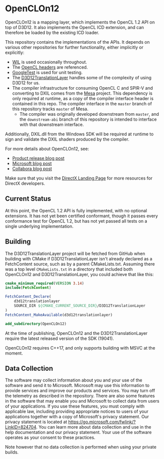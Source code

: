 # OpenCLOn12

OpenCLOn12 is a mapping layer, which implements the OpenCL 1.2 API on top of D3D12. It also implements the OpenCL ICD extension, and can therefore be loaded by the existing ICD loader.

This repository contains the implementations of the APIs. It depends on various other repositories for further functionality, either implicitly or explicitly:
* [WIL](https://github.com/microsoft/wil) is used occasionally throughout.
* The [OpenCL headers](https://github.com/KhronosGroup/OpenCL-Headers) are referenced.
* [GoogleTest](https://github.com/google/googletest) is used for unit testing.
* The [D3D12TranslationLayer](https://github.com/microsoft/D3D12TranslationLayer) handles some of the complexity of using D3D12 for us.
* The compiler infrastructure for consuming OpenCL C and SPIR-V and converting to DXIL comes from the [Mesa](https://gitlab.freedesktop.org/mesa/mesa) project. This dependency is only required at runtime, as a copy of the compiler interface header is contained in this repo. The compiler interface in the `master` branch of this repository tracks `master` of Mesa.
  * The compiler was originally developed downstream from `master`, and the `downstream-abi` branch of this repository is intended to interface with that downstream interface.

Additionally, DXIL.dll from the Windows SDK will be required at runtime to sign and validate the DXIL shaders produced by the compiler.

For more details about OpenCLOn12, see:
* [Product release blog post](https://devblogs.microsoft.com/directx/announcing-the-opencl-and-opengl-compatibility-pack-for-windows-10-on-arm)
* [Microsoft blog post](https://devblogs.microsoft.com/directx/in-the-works-opencl-and-opengl-mapping-layers-to-directx/)
* [Collabora blog post](https://www.collabora.com/news-and-blog/news-and-events/introducing-opencl-and-opengl-on-directx.html)

Make sure that you visit the [DirectX Landing Page](https://devblogs.microsoft.com/directx/landing-page/) for more resources for DirectX developers.

## Current Status

At this point, the OpenCL 1.2 API is fully implemented, with no optional extensions. It has not yet been certified conformant, though it passes every conformance test for OpenCL 1.2, but has not yet passed all tests on a single underlying implementation.

## Building

The D3D12TranslationLayer project will be fetched from GitHub when building with CMake if D3D12TranslationLayer isn't already declared as a FetchContent source, such as by a parent CMakeLists.txt. Assuming there was a top level `CMakeLists.txt` in a directory that included both OpenCLOn12 and D3D12TranslationLayer, you could achieve that like this:

```CMake
cmake_minimum_required(VERSION 3.14)
include(FetchContent)

FetchContent_Declare(
    d3d12translationlayer
    SOURCE_DIR ${CMAKE_CURRENT_SOURCE_DIR}/D3D12TranslationLayer
)
FetchContent_MakeAvailable(d3d12translationlayer)

add_subdirectory(OpenCLOn12)
```

At the time of publishing, OpenCLOn12 and the D3D12TranslationLayer require the latest released version of the SDK (19041).

OpenCLOn12 requires C++17, and only supports building with MSVC at the moment.

## Data Collection

The software may collect information about you and your use of the software and send it to Microsoft. Microsoft may use this information to provide services and improve our products and services. You may turn off the telemetry as described in the repository. There are also some features in the software that may enable you and Microsoft to collect data from users of your applications. If you use these features, you must comply with applicable law, including providing appropriate notices to users of your applications together with a copy of Microsoft's privacy statement. Our privacy statement is located at https://go.microsoft.com/fwlink/?LinkID=824704. You can learn more about data collection and use in the help documentation and our privacy statement. Your use of the software operates as your consent to these practices.

Note however that no data collection is performed when using your private builds.
